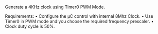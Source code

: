 Generate a 4KHz clock using Timer0 PWM Mode.

Requirements:
• Configure the μC control with internal 8Mhz Clock.
• Use Timer0 in PWM mode and you choose the required frequency prescaler.
• Clock duty cycle is 50%.
